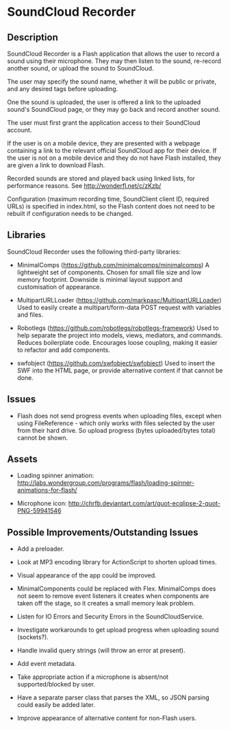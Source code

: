 SoundCloud Recorder
===================

Description
-----------

SoundCloud Recorder is a Flash application that allows the user to record a
sound using their microphone. They may then listen to the sound, re-record
another sound, or upload the sound to SoundCloud.

The user may specify the sound name, whether it will be public or private,
and any desired tags before uploading.

One the sound is uploaded, the user is offered a link to the uploaded sound's
SoundCloud page, or they may go back and record another sound.

The user must first grant the application access to their SoundCloud account.

If the user is on a mobile device, they are presented with a webpage containing
a link to the relevant official SoundCloud app for their device. If the user is
not on a mobile device and they do not have Flash installed, they are given
a link to download Flash.

Recorded sounds are stored and played back using linked lists, for performance
reasons. See http://wonderfl.net/c/zKzb/

Configuration (maximum recording time, SoundClient client ID, required URLs) is
specified in index.html, so the Flash content does not need to be rebuilt if
configuration needs to be changed.


Libraries
---------

SoundCloud Recorder uses the following third-party libraries:

- MinimalComps (https://github.com/minimalcomps/minimalcomps)
  A lightweight set of components. Chosen for small file size and low memory
  footprint. Downside is minimal layout support and customisation of
  appearance.
  
- MultipartURLLoader (https://github.com/markpasc/MultipartURLLoader)
  Used to easily create a multipart/form-data POST request with variables and
  files.
  
- Robotlegs (https://github.com/robotlegs/robotlegs-framework)
  Used to help separate the project into models, views, mediators, and
  commands. Reduces boilerplate code. Encourages loose coupling, making it 
  easier to refactor and add components.

- swfobject (https://github.com/swfobject/swfobject)
  Used to insert the SWF into the HTML page, or provide alternative content if
  that cannot be done.


Issues
------

- Flash does not send progress events when uploading files, except when using
  FileReference - which only works with files selected by the user from their
  hard drive. So upload progress (bytes uploaded/bytes total) cannot be shown.


Assets
------

- Loading spinner animation:
  http://labs.wondergroup.com/programs/flash/loading-spinner-animations-for-flash/

- Microphone icon:
  http://chrfb.deviantart.com/art/quot-ecqlipse-2-quot-PNG-59941546


Possible Improvements/Outstanding Issues
----------------------------------------

- Add a preloader.

- Look at MP3 encoding library for ActionScript to shorten upload times.

- Visual appearance of the app could be improved.

- MinimalComponents could be replaced with Flex. MinimalComps does not seem to
  remove event listeners it creates when components are taken off the stage, so
  it creates a small memory leak problem.

- Listen for IO Errors and Security Errors in the SoundCloudService.

- Investigate workarounds to get upload progress when uploading sound
  (sockets?).

- Handle invalid query strings (will throw an error at present).

- Add event metadata.

- Take appropriate action if a microphone is absent/not supported/blocked by
  user.

- Have a separate parser class that parses the XML, so JSON parsing could
  easily be added later.

- Improve appearance of alternative content for non-Flash users.
